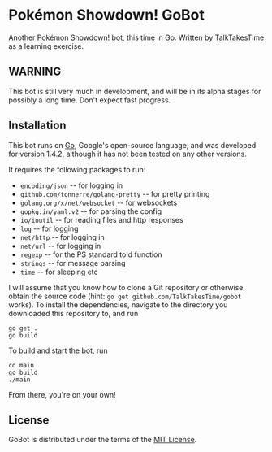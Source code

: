 Pokémon Showdown! GoBot
=======================

Another [Pokémon Showdown!][1] bot, this time in Go. Written by TalkTakesTime
as a learning exercise.

  [1]: https://play.pokemonshowdown.com/

WARNING
-------

This bot is still very much in development, and will be in its alpha stages
for possibly a long time. Don't expect fast progress.

Installation
------------

This bot runs on [Go][2], Google's open-source language, and was developed
for version 1.4.2, although it has not been tested on any other versions.

It requires the following packages to run:
  - `encoding/json` -- for logging in
  - `github.com/tonnerre/golang-pretty` -- for pretty printing
  - `golang.org/x/net/websocket` -- for websockets
  - `gopkg.in/yaml.v2` -- for parsing the config
  - `io/ioutil` -- for reading files and http responses
  - `log` -- for logging
  - `net/http` -- for logging in
  - `net/url` -- for logging in
  - `regexp` -- for the PS standard toId function
  - `strings` -- for message parsing
  - `time` -- for sleeping etc

I will assume that you know how to clone a Git repository or otherwise obtain
the source code (hint: `go get github.com/TalkTakesTime/gobot` works). To
install the dependencies, navigate to the directory you downloaded this
repository to, and run

    go get .
    go build

To build and start the bot, run

    cd main
    go build
    ./main

From there, you're on your own!

  [2]: http://golang.org/

License
-------

GoBot is distributed under the terms of the [MIT License][3].

 [3]: https://github.com/TalkTakesTime/GoBot/LICENSE
